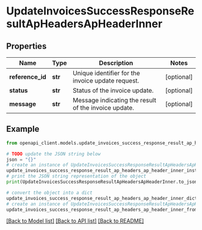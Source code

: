 # UpdateInvoicesSuccessResponseResultApHeadersApHeaderInner


## Properties

Name | Type | Description | Notes
------------ | ------------- | ------------- | -------------
**reference_id** | **str** | Unique identifier for the invoice update request. | [optional] 
**status** | **str** | Status of the invoice update. | [optional] 
**message** | **str** | Message indicating the result of the invoice update. | [optional] 

## Example

```python
from openapi_client.models.update_invoices_success_response_result_ap_headers_ap_header_inner import UpdateInvoicesSuccessResponseResultApHeadersApHeaderInner

# TODO update the JSON string below
json = "{}"
# create an instance of UpdateInvoicesSuccessResponseResultApHeadersApHeaderInner from a JSON string
update_invoices_success_response_result_ap_headers_ap_header_inner_instance = UpdateInvoicesSuccessResponseResultApHeadersApHeaderInner.from_json(json)
# print the JSON string representation of the object
print(UpdateInvoicesSuccessResponseResultApHeadersApHeaderInner.to_json())

# convert the object into a dict
update_invoices_success_response_result_ap_headers_ap_header_inner_dict = update_invoices_success_response_result_ap_headers_ap_header_inner_instance.to_dict()
# create an instance of UpdateInvoicesSuccessResponseResultApHeadersApHeaderInner from a dict
update_invoices_success_response_result_ap_headers_ap_header_inner_from_dict = UpdateInvoicesSuccessResponseResultApHeadersApHeaderInner.from_dict(update_invoices_success_response_result_ap_headers_ap_header_inner_dict)
```
[[Back to Model list]](../README.md#documentation-for-models) [[Back to API list]](../README.md#documentation-for-api-endpoints) [[Back to README]](../README.md)


